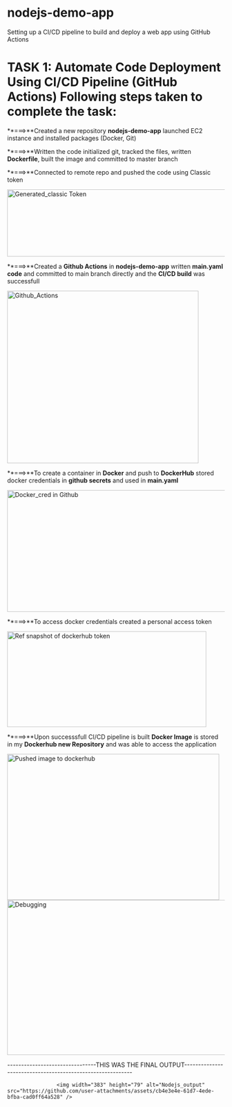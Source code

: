 # nodejs-demo-app
Setting up a CI/CD pipeline to build and deploy a web app using GitHub Actions

**TASK 1: Automate Code Deployment Using CI/CD Pipeline (GitHub Actions)**
Following steps taken to complete the task:
================================================

**===>**Created a new repository **nodejs-demo-app** launched EC2 instance and installed packages (Docker, Git)

**===>**Written the code initialized git, tracked the files, written **Dockerfile**, built the image and committed to master branch

**===>**Connected to remote repo and pushed the code using Classic token

<img width="636" height="155" alt="Generated_classic Token" src="https://github.com/user-attachments/assets/136a553d-6aa7-48d6-974b-472194add349" />

**===>**Created a **Github Actions** in **nodejs-demo-app** written **main.yaml code** and committed to main branch directly and the **CI/CD build** was successfull

<img width="443" height="398" alt="Github_Actions" src="https://github.com/user-attachments/assets/34d1a838-3222-43b0-991b-ce23e6352e7a" />

**===>**To create a container in **Docker** and push to **DockerHub** stored docker credentials in **github secrets** and used in **main.yaml**

<img width="866" height="281" alt="Docker_cred in Github" src="https://github.com/user-attachments/assets/6cb9afb8-98a2-416d-9336-d6b5846c6ba0" />

**===>**To access docker credentials created a personal access token

<img width="461" height="221" alt="Ref snapshot of dockerhub token" src="https://github.com/user-attachments/assets/999a6593-3265-4bee-8d72-2a845436ae51" />

**===>**Upon successsfull CI/CD pipeline is built **Docker Image** is stored in my **Dockerhub new Repository** and was able to access the application 

<img width="491" height="337" alt="Pushed image to dockerhub" src="https://github.com/user-attachments/assets/d56e4887-b033-4669-a50f-43c5de5bfb8d" />

<img width="818" height="358" alt="Debugging " src="https://github.com/user-attachments/assets/816bd276-5b53-4647-ae47-33b11ed6cb9a" />

--------------------------------THIS WAS THE FINAL OUTPUT-----------------------------------------------------------


                    <img width="383" height="79" alt="Nodejs_output" src="https://github.com/user-attachments/assets/cb4e3e4e-61d7-4ede-bfba-cad0ff64a528" />









